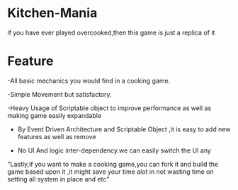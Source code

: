 # Kitchen-Mania
if you have ever played overcooked,then this game is just a replica of it

# Feature
-All basic mechanics you would find in a cooking game.

-Simple Movement but satisfactory.

-Heavy Usage of Scriptable object to improve performance as well as making game easily expandable

- By Event Driven Architecture and Scriptable Object ,it is easy to add new features as well as remove

- No UI And logic inter-dependency.we can easily switch the UI any





















"Lastly,if you want to make a cooking game,you can fork it and build the game based upon it ,it might save your time alot in not wasting time on setting all system in place and etc"
